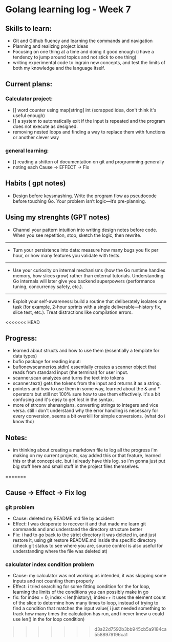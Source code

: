 # Golang learning log - Week 7
## Skills to learn:
- Git and Github fluency and learning the commands and navigation
- Planning and realizing project ideas
- Focusing on one thing at a time and doing it good enough (i have a tendency to jump around topics and not stick to one thing)
- writing experimental code to ingrain new concepts, and test the limits of both my knowledge and the language itself.
## Current plans:
### Calculator project:
- [] word counter using map[string] int (scrapped idea, don't think it's useful enough)
- [] a system to automatically exit if the input is repeated and the program does not execute as designed.
- removing nested loops and finding a way to replace them with functions or another clever way
### general learning:
- [] reading a shitton of documentation on git and programming generally
- noting each Cause -> EFFECT -> Fix 
## Habits ( gpt notes)
- Design before keysmashing. Write the program flow as pseudocode before touching Go. Your problem isn’t logic—it’s pre-planning.
## Using my strenghts (GPT notes)
- Channel your pattern intuition into writing design notes before code. When you see repetition, stop, sketch the logic, then rewrite.
---
- Turn your persistence into data: measure how many bugs you fix per hour, or how many features you validate with tests.
---
- Use your curiosity on internal mechanisms (how the Go runtime handles memory, how slices grow) rather than external tutorials. Understanding Go internals will later give you backend superpowers (performance tuning, concurrency safety, etc.).
---
- Exploit your self-awareness: build a routine that deliberately isolates one task (for example, 2-hour sprints with a single deliverable—history fix, slice test, etc.). Treat distractions like compilation errors.

<<<<<<< HEAD
## Progress:
- learned about structs and how to use them (essentially a template for data types)
- bufio package for reading input:
 - bufionewscanner(os.stdin) essentially creates a scanner object that reads from standard input (the terminal) for user input.
 - scanner.scan analyzes and turns the text into tokens 
 - scanner.text() gets the tokens from the input and returns it as a string.
 - pointers and how to use them in some way, learned about the & and * operators but still not 100% sure how to use them effectively. it's a bit confusing and it's easy to get lost in the syntax.
 - more of strconv shenangians, converting strings to integers and vice versa. still i don't understand why the error handling is necessary for every conversion, seems a bit overkill for simple conversions. (what do i know tho)
 ## Notes:
 - im thinking about creating a markdown file to log all the progress i'm making on my current projects, say added this or that feature, learned this or that concept etc. but i already have this log. so i'm gonna just put big stuff here and small stuff in the project files themselves.


=======
## Cause -> Effect -> Fix log
### git problem
- Cause: deleted my README.md file by accident
- Effect: I was desperate to recover it and that made me learn git commands and and understand the directory structure better
- Fix: i had to go back to the strict directory it was deleted in, and just restore it, using git restore README.md inside the specific directory (check git status to see where you are, source control is also useful for understanding where the file was deleted at)
### calculator index condition problem
- Cause: my calculator was not working as intended, it was skipping some inputs and not counting them properly
- Effect: i tried searching for some fitting condition for the for loop, learning the limits of the conditions you can possibly make in go
- fix: for index = 0; index < len(history); index++ it uses the element count of the slice to determine how many times to loop, instead of trying to find a condition that matches the input value( i just needed something to track how many times the calculation has run, and i never knew u could use len() in the for loop condition)
>>>>>>> d3a22d7592b3bb945cb5a9184ca5588979196ca1
